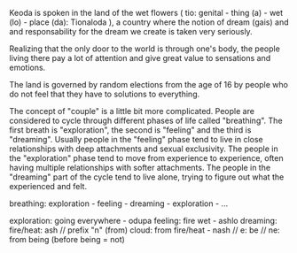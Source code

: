 Keoda is spoken in the land of the wet flowers ( tio: genital -
thing (a) - wet (lo) - place (da): Tionaloda ), a country where the notion of dream
(gais) and and responsability for the dream we create is taken very
seriously.

Realizing that the only door to the world is through one's body, the people
living there pay a lot of attention and give great value to sensations and
emotions.

The land is governed by random elections from the age of 16 by people who do
not feel that they have to solutions to everything.

The concept of "couple" is a little bit more complicated. People are
considered to cycle through different phases of life called "breathing". The
first breath is "exploration", the second is "feeling" and the third is
"dreaming". Usually people in the "feeling" phase tend to live in close
relationships with deep attachments and sexual exclusivity. The people in the
"exploration" phase tend to move from experience to experience, often having
multiple relationships with softer attachments. The people in the "dreaming"
part of the cycle tend to live alone, trying to figure out what the
experienced and felt.

breathing: exploration - feeling - dreaming - exploration - ...

exploration: going everywhere - odupa
feeling: fire wet - ashlo
dreaming:
fire/heat: ash
// prefix "n" (from)
cloud: from fire/heat - nash
// e: be
// ne: from being (before being = not)
